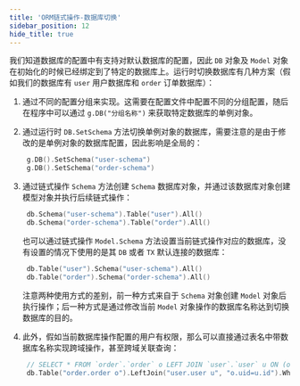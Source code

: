```yaml
---
title: 'ORM链式操作-数据库切换'
sidebar_position: 12
hide_title: true
---
```


我们知道数据库的配置中有支持对默认数据库的配置，因此 `DB` 对象及 `Model` 对象在初始化的时候已经绑定到了特定的数据库上。运行时切换数据库有几种方案（假如我们的数据库有 `user` 用户数据库和 `order` 订单数据库）：

1. 通过不同的配置分组来实现。这需要在配置文件中配置不同的分组配置，随后在程序中可以通过 `g.DB("分组名称")` 来获取特定数据库的单例对象。
2. 通过运行时 `DB.SetSchema` 方法切换单例对象的数据库，需要注意的是由于修改的是单例对象的数据库配置，因此影响是全局的：





   ```  go
    g.DB().SetSchema("user-schema")
    g.DB().SetSchema("order-schema")
   ```

3. 通过链式操作 `Schema` 方法创建 `Schema` 数据库对象，并通过该数据库对象创建模型对象并执行后续链式操作：





   ```  go
    db.Schema("user-schema").Table("user").All()
    db.Schema("order-schema").Table("order").All()
   ```

   也可以通过链式操作 `Model.Schema` 方法设置当前链式操作对应的数据库，没有设置的情况下使用的是其 `DB` 或者 `TX` 默认连接的数据库：





   ```  go
    db.Table("user").Schema("user-schema").All()
    db.Table("order").Schema("order-schema").All()
   ```






   注意两种使用方式的差别，前一种方式来自于 `Schema` 对象创建 `Model` 对象后执行操作；后一种方式是通过修改当前 `Model` 对象操作的数据库名称达到切换数据库的目的。

4. 此外，假如当前数据库操作配置的用户有权限，那么可以直接通过表名中带数据库名称实现跨域操作，甚至跨域关联查询：





   ```  go
    // SELECT * FROM `order`.`order` o LEFT JOIN `user`.`user` u ON (o.uid=u.id) WHERE u.id=1 LIMIT 1
    db.Table("order.order o").LeftJoin("user.user u", "o.uid=u.id").Where("u.id", 1).One()
   ```